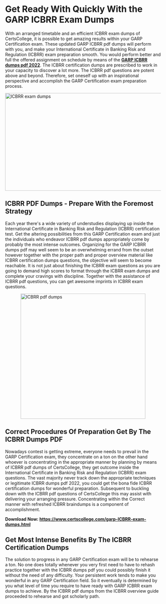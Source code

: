 <h1><strong>Get Ready With Quickly With the GARP ICBRR Exam Dumps&nbsp;</strong></h1>
<p><span style="font-weight: 400;">With an arranged timetable and an efficient  ICBRR exam dumps of CertsCollege, it is possible to get amazing results within your GARP Certification exam. These updated GARP ICBRR pdf dumps will perform with you, and make your International Certificate in Banking Risk and Regulation (ICBRR) exam preparation smooth. You would perform better and full the offered assignment on schedule by means of the <strong><a href="https://www.certscollege.com/garp-ICBRR-exam-dumps.html">GARP ICBRR dumps pdf 2022</a></strong>. The ICBRR certification dumps are prescribed to work in your capacity to discover a lot more. The  ICBRR pdf questions are potent above and beyond. Therefore, set oneself up with an inspirational perspective and accomplish the GARP Certification exam preparation process.&nbsp;</span></p>
<p><span style="font-weight: 400;"><img style="display: block; margin-left: auto; margin-right: auto;" src="https://i.ibb.co/CPDK3ps/Yellow-and-Blue-Initiative-Blog-Banner.png" alt="ICBRR exam dumps" width="559" height="315" /></span></p>
<h2><strong>ICBRR PDF Dumps - Prepare With the Foremost Strategy</strong></h2>
<p><span style="font-weight: 400;">Each year there's a wide variety of understudies displaying up inside the International Certificate in Banking Risk and Regulation (ICBRR) certification test. Get the altering possibilities from this GARP Certification exam and just the individuals who endeavor ICBRR pdf dumps appropriately come by probably the most intense outcomes. Organizing for the GARP ICBRR dumps pdf may well seem to be an overwhelming errand from the outset however together with the proper path and proper overview material like ICBRR certification dumps questions, the objective will seem to become reachable. It is not just about finishing the ICBRR exam questions as you are going to demand high scores to format through the ICBRR exam dumps and complete your cravings with discipline. Together with the assistance of ICBRR pdf questions, you can get awesome imprints in ICBRR exam questions.</span></p>
<p><span style="font-weight: 400;"><a href="https://tinyurl.com/ybe7jmrs"><img style="display: block; margin-left: auto; margin-right: auto;" src="https://i.ibb.co/9tMrhdY/Teacher-Appreciation-Invitation.png" alt="ICBRR pdf dumps " width="404" height="404" /></a></span></p>
<h2><strong>Correct Procedures Of Preparation Get By The ICBRR Dumps PDF</strong></h2>
<p><span style="font-weight: 400;">Nowadays contest is getting extreme, everyone needs to prevail in the GARP Certification exam, they concentrate on a ton on the other hand whoever is concentrating in the appropriate manner by planning by means of ICBRR pdf dumps of CertsCollege, they get outcome inside the International Certificate in Banking Risk and Regulation (ICBRR) exam questions. The vast majority never track down the appropriate techniques or legitimate ICBRR dumps pdf 2022, you could get the bona fide ICBRR certification dumps for wonderful preparation. Subsequent to buckling down with the  ICBRR pdf questions of CertsCollege this may assist with delivering your arranging pressure. Concentrating within the Correct manner with refreshed ICBRR braindumps is a component of accomplishment.</span></p>
<p><span style="font-weight: 400;"><strong>Download Now: <a href="https://www.certscollege.com/garp-ICBRR-exam-dumps.html">https://www.certscollege.com/garp-ICBRR-exam-dumps.html</a></strong></span></p>
<h2><strong>Get Most Intense Benefits By The ICBRR Certification Dumps</strong></h2>
<p><span style="font-weight: 400;">The solution to progress in any GARP Certification exam will be to rehearse a ton. No one does totally whenever you very first need to have to rehash practice together with the ICBRR dumps pdf you could possibly finish it without the need of any difficulty. Your persistent work tends to make you wonderful in any GARP Certification field. So it eventually is determined by you what level of time you require to have ready with GARP ICBRR exam dumps to achieve. By the ICBRR pdf dumps from the ICBRR overview guide proceeded to rehearse and got scholarly path.</span></p>
